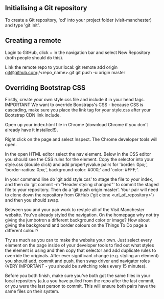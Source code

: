 Initialising a Git repository
------
To create a Git repository, 'cd' into your project folder (visit-manchester) and type 'git init'. 

Creating a remote
------
Login to GitHub, click + in the navigation bar and select New Repository (both people should do this).

Link the remote repo to your local:
git remote add origin git@github.com:<username>/<repo_name>.git
git push -u origin master

Overriding Bootstrap CSS
------
Firstly, create your own style.css file and include it in your head tags. IMPORTANT We want to override Boostraps's CSS - because CSS is cascading, make sure you place the link tag for your style.css after your Bootstrap CDN link include.

Open up your index.html file in Chrome (download Chrome if you don't already have it installed!!).

Right click on the page and select Inspect. The Chrome developer tools will open.

In the open HTML editor select the nav element. Below in the CSS editor you should see the CSS rules for the element. Copy the selector into your style.css (double click) and add property/value pairs for 'border: 0px;', 'border-radius: 0px;', background-color: #000;' and 'color: #FFF;'. 

In your command line do 'git add style.css' to stage the file to your index, and then do 'git commit -m "Header styling changed"' to commit the staged file to your repository. Then do a 'git push origin master'. Your pair will need to clone down the repository from GitHub ('git clone <url_of_repository>') and then you should swap.

Between you and your pair work to restyle all of the Visit Manchester website. You've already styled the navigation. On the homepage why not try giving the jumbotron a different background color or image? How about giving the background and border colours on the Things To Do page a different colour?

Try as much as you can to make the website your own. Just select every element on the page inside of your developer tools to find out what styles the element is using and then copy that selector and add duplicate rules to override the originals. After ever significant change (e.g. styling an element) you should add, commit and push, then swap driver and navigator roles (VERY IMPORTANT - you should be switching roles every 15 minutes).

Before you both finish, make sure you've both got the same files in your local repository (a.k.a you have pulled from the repo after the last commit, or you were the last person to commit. This will ensure both pairs have the same files on their system.